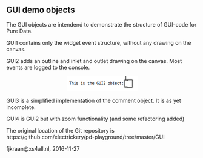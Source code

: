 <h2>GUI demo objects</h2>

<p>The GUI objects are intendend to demonstrate the structure of GUI-code for Pure Data.</p>

<p>GUI1 contains only the widget event structure, without any drawing on the canvas.</p>

<p>GUI2 adds an outline and inlet and outlet drawing on the canvas. Most events are logged to the console.</p>

<p align="center"><img src="GUI2.png">

<p>GUI3 is a simplified implementation of the comment object. It is as yet incomplete.</p>

<p>GUI4 is GUI2 but with zoom functionality (and some refactoring added)</p>

<p>The original location of the Git repository is https://github.com/electrickery/pd-playground/tree/master/GUI</p>

<p>fjkraan@xs4all.nl, 2016-11-27</p>
